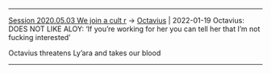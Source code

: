 

#
---

[Session 2020.05.03 We join a cult r](TheWik-main/sessions/notes_matteo_brianedit/Session%202020.05.03%20We%20join%20a%20cult%20r.md) -> [Octavius](Octavius.md) | 2022-01-19
Octavius: DOES NOT LIKE ALOY: ‘If you’re working for her you can tell her that I’m not fucking interested’

Octavius threatens Ly’ara and takes our blood

---
